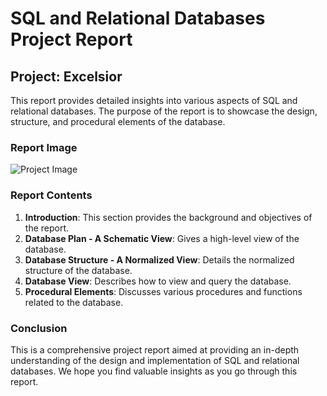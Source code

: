 # SQL and Relational Databases Project Report

## Project: Excelsior

This report provides detailed insights into various aspects of SQL and relational databases. The purpose of the report is to showcase the design, structure, and procedural elements of the database.

### Report Image

![Project Image](path_to_your_image.jpg) 
<!-- Replace 'path_to_your_image.jpg' with the actual path or URL of your image -->

### Report Contents

1. **Introduction**: This section provides the background and objectives of the report.
2. **Database Plan - A Schematic View**: Gives a high-level view of the database.
3. **Database Structure - A Normalized View**: Details the normalized structure of the database.
4. **Database View**: Describes how to view and query the database.
5. **Procedural Elements**: Discusses various procedures and functions related to the database.

### Conclusion

This is a comprehensive project report aimed at providing an in-depth understanding of the design and implementation of SQL and relational databases. We hope you find valuable insights as you go through this report.
